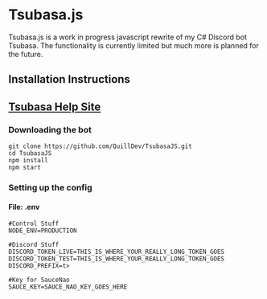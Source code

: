 # Tsubasa.js
Tsubasa.js is a work in progress javascript rewrite of my C# Discord bot Tsubasa. The functionality 
is currently limited but much more is planned for the future.

## Installation Instructions

## [Tsubasa Help Site](https://quilldev.tech/tsubasa)
### Downloading the bot
```text
git clone https://github.com/QuillDev/TsubasaJS.git
cd TsubasaJS
npm install
npm start
```

### Setting up the config
#### File: .env
```dotenv
#Control Stuff
NODE_ENV=PRODUCTION

#Discord Stuff
DISCORD_TOKEN_LIVE=THIS_IS_WHERE_YOUR_REALLY_LONG_TOKEN_GOES
DISCORD_TOKEN_TEST=THIS_IS_WHERE_YOUR_REALLY_LONG_TOKEN_GOES
DISCORD_PREFIX=t>

#Key for SauceNao
SAUCE_KEY=SAUCE_NAO_KEY_GOES_HERE
```